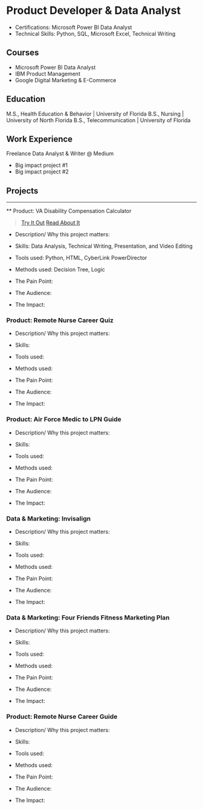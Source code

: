 # Product Developer & Data Analyst

- Certifications: Microsoft Power BI Data Analyst
- Technical Skills: Python, SQL, Microsoft Excel, Technical Writing

## Courses
- Microsoft Power BI Data Analyst
- IBM Product Management
- Google Digital Marketing & E-Commerce

## Education
M.S., Health Education & Behavior | University of Florida
B.S., Nursing | University of North Florida
B.S., Telecommunication | University of Florida

## Work Experience
Freelance Data Analyst & Writer @ Medium
- Big impact project #1
- Big impact project #2

## Projects
--------------------------------------------------------
** Product: VA Disability Compensation Calculator

> [Try It Out](http://127.0.0.1:5000/)
> [Read About It](https://www.zhadaray.com/post/va-disability-guide)

- Description/ Why this project matters:  

- Skills: Data Analysis, Technical Writing, Presentation, and Video Editing
- Tools used: Python, HTML, CyberLink PowerDirector
- Methods used: Decision Tree, Logic

- The Pain Point: 
- The Audience:
- The Impact:


### Product: Remote Nurse Career Quiz
- Description/ Why this project matters:  

- Skills: 
- Tools used: 
- Methods used: 

- The Pain Point: 
- The Audience:
- The Impact:


### Product: Air Force Medic to LPN Guide
- Description/ Why this project matters:  

- Skills: 
- Tools used: 
- Methods used: 

- The Pain Point: 
- The Audience:
- The Impact:


### Data & Marketing: Invisalign
- Description/ Why this project matters:  

- Skills: 
- Tools used: 
- Methods used: 

- The Pain Point: 
- The Audience:
- The Impact:


### Data & Marketing: Four Friends Fitness Marketing Plan
- Description/ Why this project matters:  

- Skills: 
- Tools used: 
- Methods used: 

- The Pain Point: 
- The Audience:
- The Impact:


### Product: Remote Nurse Career Guide
- Description/ Why this project matters:  

- Skills: 
- Tools used: 
- Methods used: 

- The Pain Point: 
- The Audience:
- The Impact:

